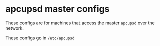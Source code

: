 # apcupsd master configs
These configs are for machines that access the master `apcupsd` over the network.

These configs go in `/etc/apcupsd`

